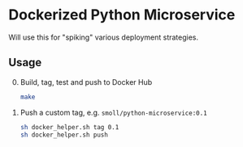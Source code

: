 # Dockerized Python Microservice
Will use this for "spiking" various deployment strategies.

## Usage

0. Build, tag, test and push to Docker Hub

    ```bash
    make
    ```

0. Push a custom tag, e.g. `smoll/python-microservice:0.1`

    ```bash
    sh docker_helper.sh tag 0.1
    sh docker_helper.sh push
    ```
